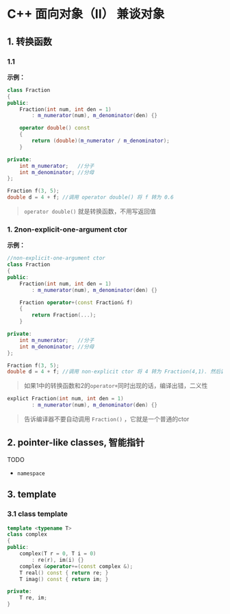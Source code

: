 # C++ 面向对象（II） 兼谈对象



## 1. 转换函数

### 1.1

**示例：**

```c++
class Fraction
{
public:
    Fraction(int num, int den = 1)
        : m_numerator(num), m_denominator(den) {}

    operator double() const
    {
        return (double)(m_numerator / m_denominator);
    }

private:
    int m_numerator;   //分子
    int m_denominator; //分母
};

Fraction f(3, 5);
double d = 4 + f; //调用 operator double() 将 f 转为 0.6
```



> `operator double()` 就是转换函数，不用写返回值









### 1. 2non-explicit-one-argument ctor



**示例：**

```c++
//non-explicit-one-argument ctor
class Fraction
{
public:
    Fraction(int num, int den = 1)
        : m_numerator(num), m_denominator(den) {}

    Fraction operator+(const Fraction& f)
    {
        return Fraction(...);
    }

private:
    int m_numerator;   //分子
    int m_denominator; //分母
};

Fraction f(3, 5);
double d = 4 + f; //调用 non-explicit ctor 将 4 转为 Fraction(4,1). 然后调用operator+

```



> 如果1中的转换函数和2的`operator+`同时出现的话，编译出错，二义性



```c++
explict Fraction(int num, int den = 1)
        : m_numerator(num), m_denominator(den) {}
```

> 告诉编译器不要自动调用 `Fraction()` ，它就是一个普通的ctor





## 2. pointer-like classes, 智能指针

TODO





* `namespace`

  





## 3. template 

### 3.1  class template

```c++
template <typename T>
class complex
{
public:
    complex(T r = 0, T i = 0)
        : re(r), im(i) {}
    complex &operator+=(const complex &);
    T real() const { return re; } 
    T imag() const { return im; }

private:
    T re, im;
}
```



































